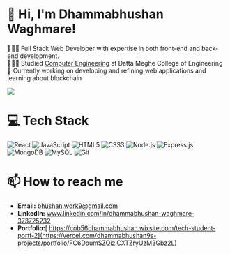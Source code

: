 <!-- Level 3: Add custom code -->

# 👋 Hi, I'm Dhammabhushan Waghmare!
👨🏻‍💻 Full Stack Web Developer with expertise in both front-end and back-end development.<br/>
👨🏻‍🎓 Studied [Computer Engineering](https://www.example.com) at Datta Meghe College of Engineering<br/>
🌟 Currently working on developing and refining web applications and learning about blockchain<br/>

<!-- GitHub stats from https://github.com/anuraghazra/github-readme-stats -->
![](https://github-readme-stats.vercel.app/api?username=Dhammabhushan9&theme=radical&hide_border=false&include_all_commits=true&count_private=true)<br/>

# 💻 Tech Stack
<!-- Badges from https://github.com/Ileriayo/markdown-badges -->
![React](https://img.shields.io/badge/react-%2320232a.svg?style=for-the-badge&logo=react&logoColor=%2361DAFB)
![JavaScript](https://img.shields.io/badge/javascript-%23323330.svg?style=for-the-badge&logo=javascript&logoColor=%23F7DF1E)
![HTML5](https://img.shields.io/badge/html5-%23E34F26.svg?style=for-the-badge&logo=html5&logoColor=white)
![CSS3](https://img.shields.io/badge/css3-%231572B6.svg?style=for-the-badge&logo=css3&logoColor=white)
![Node.js](https://img.shields.io/badge/node.js-%23339933.svg?style=for-the-badge&logo=node.js&logoColor=white)
![Express.js](https://img.shields.io/badge/express.js-%23000000.svg?style=for-the-badge&logo=express&logoColor=white)
![MongoDB](https://img.shields.io/badge/mongodb-%2347A248.svg?style=for-the-badge&logo=mongodb&logoColor=white)
![MySQL](https://img.shields.io/badge/mysql-%234479A1.svg?style=for-the-badge&logo=mysql&logoColor=white)
![Git](https://img.shields.io/badge/git-%23F05032.svg?style=for-the-badge&logo=git&logoColor=white)


# 📫 How to reach me
- **Email:** bhushan.work9@gmail.com
- **LinkedIn:** www.linkedin.com/in/dhammabhushan-waghmare-373725232
- **Portfolio:**[ https://cob56dhammabhushan.wixsite.com/tech-student-portf-2](https://vercel.com/dhammabhushan9s-projects/portfolio/FC6DoumSZQiziCXTZryUzM3Gbz2L)



